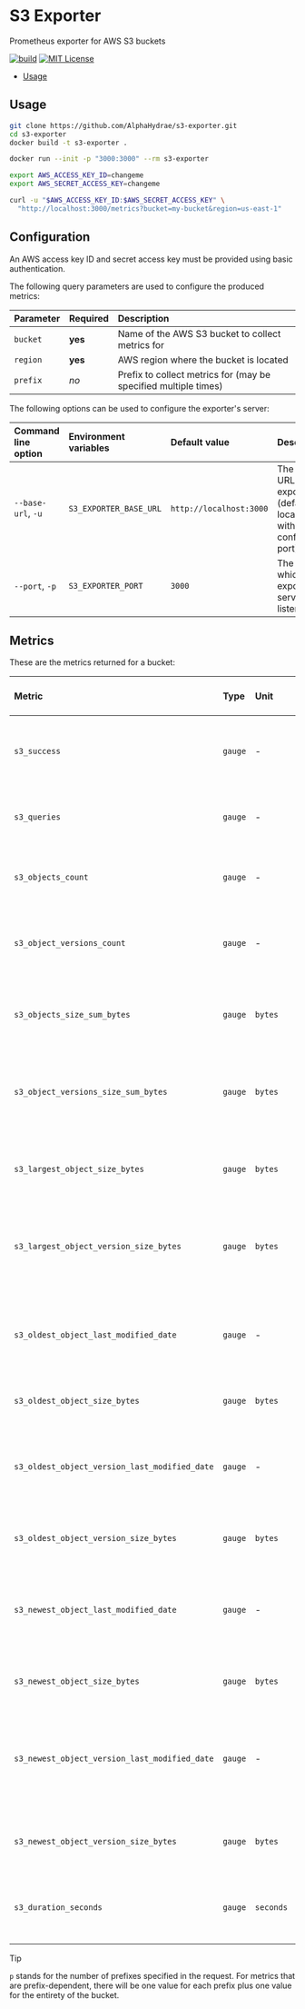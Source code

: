 # S3 Exporter

Prometheus exporter for AWS S3 buckets

[![build](https://github.com/AlphaHydrae/s3-exporter/actions/workflows/build.yml/badge.svg)](https://github.com/AlphaHydrae/s3-exporter/actions/workflows/build.yml)
[![MIT License](https://img.shields.io/static/v1?label=license&message=MIT&color=informational)](https://opensource.org/licenses/MIT)

<!-- START doctoc generated TOC please keep comment here to allow auto update -->
<!-- DON'T EDIT THIS SECTION, INSTEAD RE-RUN doctoc TO UPDATE -->

- [Usage](#usage)

<!-- END doctoc generated TOC please keep comment here to allow auto update -->

## Usage

```bash
git clone https://github.com/AlphaHydrae/s3-exporter.git
cd s3-exporter
docker build -t s3-exporter .

docker run --init -p "3000:3000" --rm s3-exporter

export AWS_ACCESS_KEY_ID=changeme
export AWS_SECRET_ACCESS_KEY=changeme

curl -u "$AWS_ACCESS_KEY_ID:$AWS_SECRET_ACCESS_KEY" \
  "http://localhost:3000/metrics?bucket=my-bucket&region=us-east-1"
```

## Configuration

An AWS access key ID and secret access key must be provided using basic
authentication.

The following query parameters are used to configure the produced metrics:

| Parameter | Required | Description                                                     |
| :-------- | :------- | :-------------------------------------------------------------- |
| `bucket`  | **yes**  | Name of the AWS S3 bucket to collect metrics for                |
| `region`  | **yes**  | AWS region where the bucket is located                          |
| `prefix`  | _no_     | Prefix to collect metrics for (may be specified multiple times) |

The following options can be used to configure the exporter's server:

| Command line option | Environment variables  | Default value           | Description                                                                   |
| :------------------ | :--------------------- | :---------------------- | :---------------------------------------------------------------------------- |
| `--base-url`, `-u`  | `S3_EXPORTER_BASE_URL` | `http://localhost:3000` | The base URL of the exporter (defaults to localhost with the configured port) |
| `--port`, `-p`      | `S3_EXPORTER_PORT`     | `3000`                  | The port on which the exporter's server listens on                            |

## Metrics

These are the metrics returned for a bucket:

| Metric                                        | Type    | Unit      | Number of values | Description                                                                         |
| :-------------------------------------------- | :------ | :-------- | :--------------- | :---------------------------------------------------------------------------------- |
| `s3_success`                                  | `gauge` | -         | `1`              | Whether the S3 exporter was able to collect metrics successfully                    |
| `s3_queries`                                  | `gauge` | -         | `1`              | The number of queries made to S3 to collect metrics                                 |
| `s3_objects_count`                            | `gauge` | -         | `p + 1`          | The number of objects for the bucket/prefix combination                             |
| `s3_object_versions_count`                    | `gauge` | -         | `p + 1`          | The number of object versions for the bucket/prefix combination                     |
| `s3_objects_size_sum_bytes`                   | `gauge` | `bytes`   | `p + 1`          | The sum of the size of all objects for the bucket/prefix combination                |
| `s3_object_versions_size_sum_bytes`           | `gauge` | `bytes`   | `p + 1`          | The sum of the size of all object versions for the bucket/prefix combination        |
| `s3_largest_object_size_bytes`                | `gauge` | `bytes`   | `p + 1`          | The size of the largest object for the bucket/prefix combination                    |
| `s3_largest_object_version_size_bytes`        | `gauge` | `bytes`   | `p + 1`          | The size of the largest object version for the bucket/prefix combination            |
| `s3_oldest_object_last_modified_date`         | `gauge` | -         | `p + 1`          | The last modification time of the oldest object, in seconds since the epoch         |
| `s3_oldest_object_size_bytes`                 | `gauge` | `bytes`   | `p + 1`          | The byte size of the oldest object                                                  |
| `s3_oldest_object_version_last_modified_date` | `gauge` | -         | `p + 1`          | The last modification time of the oldest object version, in seconds since the epoch |
| `s3_oldest_object_version_size_bytes`         | `gauge` | `bytes`   | `p + 1`          | The byte size of the oldest object version                                          |
| `s3_newest_object_last_modified_date`         | `gauge` | -         | `p + 1`          | The last modification time of the newest object, in seconds since the epoch         |
| `s3_newest_object_size_bytes`                 | `gauge` | `bytes`   | `p + 1`          | The byte size of the newest object                                                  |
| `s3_newest_object_version_last_modified_date` | `gauge` | -         | `p + 1`          | The last modification time of the newest object version, in seconds since the epoch |
| `s3_newest_object_version_size_bytes`         | `gauge` | `bytes`   | `p + 1`          | The byte size of the newest object version                                          |
| `s3_duration_seconds`                         | `gauge` | `seconds` | `1`              | How many seconds it took the S3 exporter to collect metrics                         |

> [!TIP]
> `p` stands for the number of prefixes specified in the request. For metrics
> that are prefix-dependent, there will be one value for each prefix plus one
> value for the entirety of the bucket.
